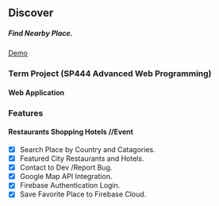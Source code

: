 ## Discover
##### Find Nearby Place.
[Demo](https://like12like12.github.io/Discover/)
### Term Project (SP444 Advanced Web Programming) 
#### Web Application
### Features
#### Restaurants Shopping Hotels //Event
- [x] Search Place by Country and Catagories.
- [x] Featured City Restaurants and Hotels.
- [x] Contact to Dev /Report Bug.
- [x] Google Map API Integration.
- [x] Firebase Authentication Login.
- [x] Save Favorite Place to Firebase Cloud.
